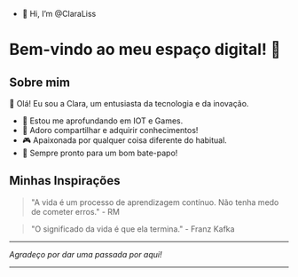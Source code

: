- 👋 Hi, I’m @ClaraLiss
# Bem-vindo ao meu espaço digital! 🚀

## Sobre mim

👋 Olá! Eu sou a Clara, um entusiasta da tecnologia e da inovação. 
- 🌱 Estou me aprofundando em IOT e Games.
- 💬 Adoro compartilhar e adquirir conhecimentos!
- 🎮 Apaixonada por qualquer coisa diferente do habitual.
- 🎤 Sempre pronto para um bom bate-papo!

## Minhas Inspirações

> "A vida é um processo de aprendizagem contínuo. Não tenha medo de cometer erros." - RM

> "O significado da vida é que ela termina." - Franz Kafka

---


_Agradeço por dar uma passada por aqui!_

---


<!---
ClaraMikaelly-ifpi/ClaraMikaelly-ifpi is a ✨ special ✨ repository because its `README.md` (this file) appears on your GitHub profile.
You can click the Preview link to take a look at your changes.
--->
